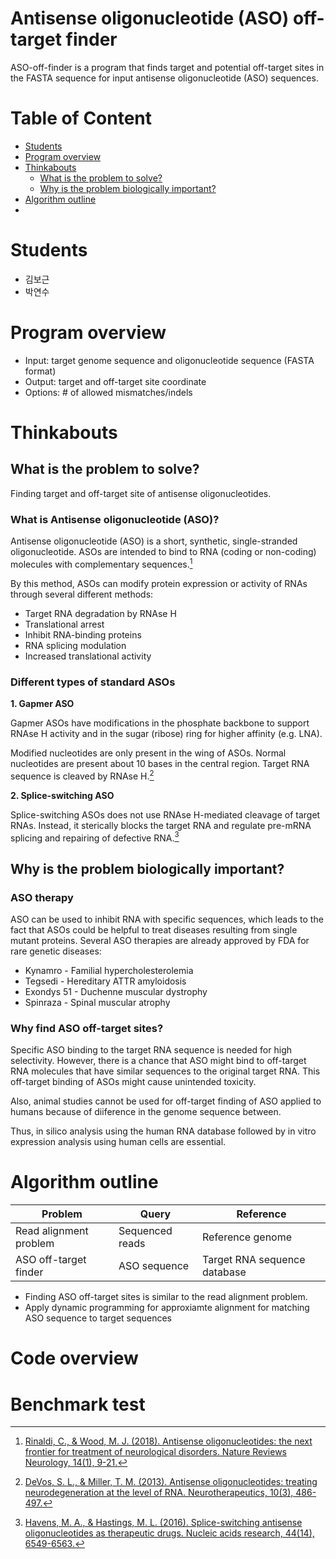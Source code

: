 # Antisense oligonucleotide (ASO) off-target finder

ASO-off-finder is a program that finds target and potential off-target sites in the FASTA sequence for input antisense oligonucleotide (ASO) sequences.

# Table of Content

* [Students](#student)
* [Program overview](#overview)
* [Thinkabouts](#intro)
  * [What is the problem to solve?](#intro2)
  * [Why is the problem biologically important?](#intro3)
* [Algorithm outline](#outline)
* 

<a name="student"></a>
# Students

* 김보근
* 박연수

<a name="overview"></a>
# Program overview

* Input: target genome sequence and oligonucleotide sequence (FASTA format)
* Output: target and off-target site coordinate
* Options: # of allowed mismatches/indels

<a name="intro"></a>
# Thinkabouts
<a name="intro2"></a>
## What is the problem to solve?

Finding target and off-target site of antisense oligonucleotides.

### What is Antisense oligonucleotide (ASO)?

Antisense oligonucleotide (ASO) is a short, synthetic, single-stranded oligonucleotide. ASOs are intended to bind to RNA (coding or non-coding) molecules with complementary sequences.[^1]
[^1]: [Rinaldi, C., & Wood, M. J. (2018). Antisense oligonucleotides: the next frontier for treatment of neurological disorders. Nature Reviews Neurology, 14(1), 9-21.](https://doi.org/10.1038/nrneurol.2017.148)

By this method, ASOs can modify protein expression or activity of RNAs through several different methods:
* Target RNA degradation by RNAse H
* Translational arrest
* Inhibit RNA-binding proteins
* RNA splicing modulation
* Increased translational activity

### Different types of standard ASOs

**1\. Gapmer ASO**

Gapmer ASOs have modifications in the phosphate backbone to support RNAse H activity and in the sugar (ribose) ring for higher affinity (e.g. LNA).

Modified nucleotides are only present in the wing of ASOs. Normal nucleotides are present about 10 bases in the central region. Target RNA sequence is cleaved by RNAse H.[^2]

[^2]: [DeVos, S. L., & Miller, T. M. (2013). Antisense oligonucleotides: treating neurodegeneration at the level of RNA. Neurotherapeutics, 10(3), 486-497.](https://doi.org/10.1007/s13311-013-0194-5)

**2\. Splice-switching ASO**

Splice-switching ASOs does not use RNAse H-mediated cleavage of target RNAs. Instead, it sterically blocks the target RNA and regulate pre-mRNA splicing and repairing of defective RNA.[^3]

[^3]: [Havens, M. A., & Hastings, M. L. (2016). Splice-switching antisense oligonucleotides as therapeutic drugs. Nucleic acids research, 44(14), 6549-6563.](https://doi.org/10.1093/nar/gkw533)

<a name="intro3"></a>
## Why is the problem biologically important?
### ASO therapy

ASO can be used to inhibit RNA with specific sequences, which leads to the fact that ASOs could be helpful to treat diseases resulting from single mutant proteins. Several ASO therapies are already approved by FDA for rare genetic diseases:
* Kynamro - Familial hypercholesterolemia
* Tegsedi - Hereditary ATTR amyloidosis
* Exondys 51 - Duchenne muscular dystrophy
* Spinraza - Spinal muscular atrophy

### Why find ASO off-target sites?

Specific ASO binding to the target RNA sequence is needed for high selectivity. However, there is a chance that ASO might bind to off-target RNA molecules that have similar sequences to the original target RNA. This off-target binding of ASOs might cause unintended toxicity.

Also, animal studies cannot be used for off-target finding of ASO applied to humans because of diiference in the genome sequence between.

Thus, in silico analysis using the human RNA database followed by in vitro expression analysis using human cells are essential.

<a name="outline"></a>
# Algorithm outline

Problem | Query | Reference
---- | ---- | ----
Read alignment problem | Sequenced reads | Reference genome
ASO off-target finder | ASO sequence | Target RNA sequence database

* Finding ASO off-target sites is similar to the read alignment problem.
* Apply dynamic programming for approxiamte alignment for matching ASO sequence to target sequences

# Code overview

# Benchmark test

